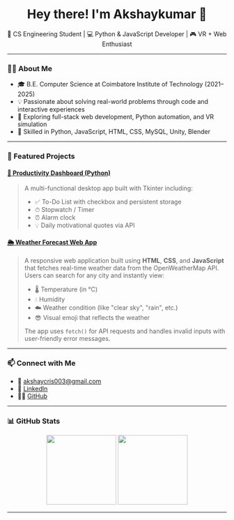 <h1 align="center">Hey there! I'm Akshaykumar 👋</h1>

<p align="center">
  🧠 CS Engineering Student | 💻 Python & JavaScript Developer | 🎮 VR + Web Enthusiast
</p>

---

### 👨‍🎓 About Me

- 🎓 B.E. Computer Science at Coimbatore Institute of Technology (2021–2025)
- 💡 Passionate about solving real-world problems through code and interactive experiences
- 🔧 Exploring full-stack web development, Python automation, and VR simulation
- 🧰 Skilled in Python, JavaScript, HTML, CSS, MySQL, Unity, Blender

---

### 🔨 Featured Projects

#### [🧠 Productivity Dashboard (Python)](https://github.com/Akshay-2244/Productivity-Dashboard-Python)
> A multi-functional desktop app built with Tkinter including:
> - ✅ To-Do List with checkbox and persistent storage
> - ⏱ Stopwatch / Timer
> - ⏰ Alarm clock
> - 💡 Daily motivational quotes via API

#### [🌦️ Weather Forecast Web App](https://github.com/Akshay-2244/Weather-API)
> A responsive web application built using **HTML**, **CSS**, and **JavaScript** that fetches real-time weather data from the OpenWeatherMap API.  
> Users can search for any city and instantly view:
> - 🌡️ Temperature (in °C)
> - 💧 Humidity
> - ☁️ Weather condition (like "clear sky", "rain", etc.)
> - 😎 Visual emoji that reflects the weather
>
> The app uses `fetch()` for API requests and handles invalid inputs with user-friendly error messages.

---

### 📫 Connect with Me

- 📧 [akshaycris003@gmail.com](mailto:akshaycris003@gmail.com)
- 💼 [LinkedIn](https://www.linkedin.com/in/akshaykumar-s-96085b289)
- 🧑‍💻 [GitHub](https://github.com/Akshay-2244)

---

### 📊 GitHub Stats

<p align="center">
  <img src="https://github-readme-stats.vercel.app/api?username=Akshay-2244&show_icons=true&theme=tokyonight" height="160"/>
  <img src="https://github-readme-stats.vercel.app/api/top-langs/?username=Akshay-2244&layout=compact&theme=tokyonight" height="160"/>
</p>

---

